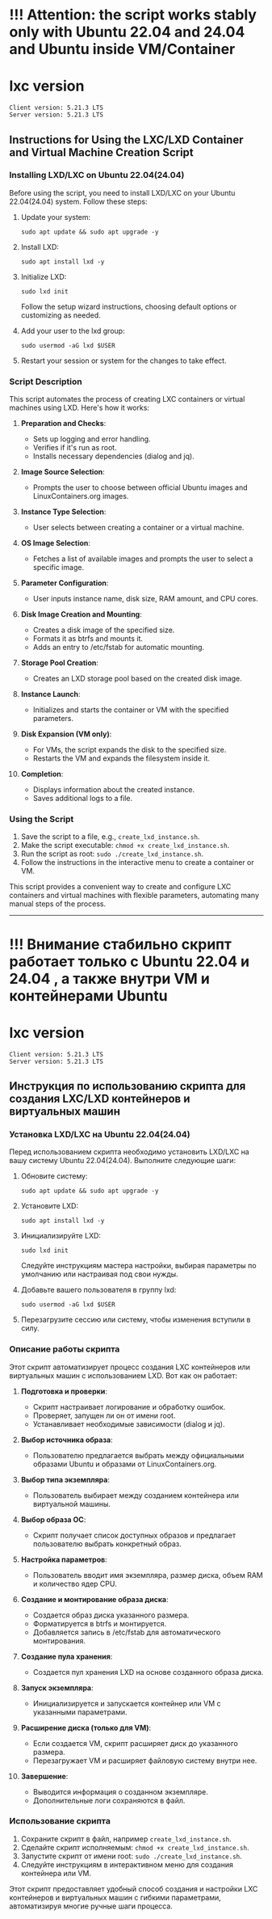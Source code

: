 # !!! Attention: the script works stably only with Ubuntu 22.04 and 24.04 and Ubuntu inside VM/Container

# lxc version

```
Client version: 5.21.3 LTS
Server version: 5.21.3 LTS
```

## Instructions for Using the LXC/LXD Container and Virtual Machine Creation Script

### Installing LXD/LXC on Ubuntu 22.04(24.04)

Before using the script, you need to install LXD/LXC on your Ubuntu 22.04(24.04) system. Follow these steps:

1. Update your system:
   ```
   sudo apt update && sudo apt upgrade -y
   ```

2. Install LXD:
   ```
   sudo apt install lxd -y
   ```

3. Initialize LXD:
   ```
   sudo lxd init
   ```
   Follow the setup wizard instructions, choosing default options or customizing as needed.

4. Add your user to the lxd group:
   ```
   sudo usermod -aG lxd $USER
   ```

5. Restart your session or system for the changes to take effect.

### Script Description

This script automates the process of creating LXC containers or virtual machines using LXD. Here's how it works:

1. **Preparation and Checks**:
   - Sets up logging and error handling.
   - Verifies if it's run as root.
   - Installs necessary dependencies (dialog and jq).

2. **Image Source Selection**:
   - Prompts the user to choose between official Ubuntu images and LinuxContainers.org images.

3. **Instance Type Selection**:
   - User selects between creating a container or a virtual machine.

4. **OS Image Selection**:
   - Fetches a list of available images and prompts the user to select a specific image.

5. **Parameter Configuration**:
   - User inputs instance name, disk size, RAM amount, and CPU cores.

6. **Disk Image Creation and Mounting**:
   - Creates a disk image of the specified size.
   - Formats it as btrfs and mounts it.
   - Adds an entry to /etc/fstab for automatic mounting.

7. **Storage Pool Creation**:
   - Creates an LXD storage pool based on the created disk image.

8. **Instance Launch**:
   - Initializes and starts the container or VM with the specified parameters.

9. **Disk Expansion (VM only)**:
   - For VMs, the script expands the disk to the specified size.
   - Restarts the VM and expands the filesystem inside it.

10. **Completion**:
    - Displays information about the created instance.
    - Saves additional logs to a file.

### Using the Script

1. Save the script to a file, e.g., `create_lxd_instance.sh`.
2. Make the script executable: `chmod +x create_lxd_instance.sh`.
3. Run the script as root: `sudo ./create_lxd_instance.sh`.
4. Follow the instructions in the interactive menu to create a container or VM.

This script provides a convenient way to create and configure LXC containers and virtual machines with flexible parameters, automating many manual steps of the process.

____
# !!! Внимание стабильно скрипт работает только с Ubuntu 22.04 и 24.04 , а также внутри VM и контейнерами Ubuntu

# lxc version

```
Client version: 5.21.3 LTS
Server version: 5.21.3 LTS
```

## Инструкция по использованию скрипта для создания LXC/LXD контейнеров и виртуальных машин

### Установка LXD/LXC на Ubuntu 22.04(24.04)

Перед использованием скрипта необходимо установить LXD/LXC на вашу систему Ubuntu 22.04(24.04). Выполните следующие шаги:

1. Обновите систему:
   ```
   sudo apt update && sudo apt upgrade -y
   ```

2. Установите LXD:
   ```
   sudo apt install lxd -y
   ```

3. Инициализируйте LXD:
   ```
   sudo lxd init
   ```
   Следуйте инструкциям мастера настройки, выбирая параметры по умолчанию или настраивая под свои нужды.

4. Добавьте вашего пользователя в группу lxd:
   ```
   sudo usermod -aG lxd $USER
   ```

5. Перезагрузите сессию или систему, чтобы изменения вступили в силу.

### Описание работы скрипта

Этот скрипт автоматизирует процесс создания LXC контейнеров или виртуальных машин с использованием LXD. Вот как он работает:

1. **Подготовка и проверки**:
   - Скрипт настраивает логирование и обработку ошибок.
   - Проверяет, запущен ли он от имени root.
   - Устанавливает необходимые зависимости (dialog и jq).

2. **Выбор источника образа**:
   - Пользователю предлагается выбрать между официальными образами Ubuntu и образами от LinuxContainers.org.

3. **Выбор типа экземпляра**:
   - Пользователь выбирает между созданием контейнера или виртуальной машины.

4. **Выбор образа ОС**:
   - Скрипт получает список доступных образов и предлагает пользователю выбрать конкретный образ.

5. **Настройка параметров**:
   - Пользователь вводит имя экземпляра, размер диска, объем RAM и количество ядер CPU.

6. **Создание и монтирование образа диска**:
   - Создается образ диска указанного размера.
   - Форматируется в btrfs и монтируется.
   - Добавляется запись в /etc/fstab для автоматического монтирования.

7. **Создание пула хранения**:
   - Создается пул хранения LXD на основе созданного образа диска.

8. **Запуск экземпляра**:
   - Инициализируется и запускается контейнер или VM с указанными параметрами.

9. **Расширение диска (только для VM)**:
   - Если создается VM, скрипт расширяет диск до указанного размера.
   - Перезагружает VM и расширяет файловую систему внутри нее.

10. **Завершение**:
    - Выводится информация о созданном экземпляре.
    - Дополнительные логи сохраняются в файл.

### Использование скрипта

1. Сохраните скрипт в файл, например `create_lxd_instance.sh`.
2. Сделайте скрипт исполняемым: `chmod +x create_lxd_instance.sh`.
3. Запустите скрипт от имени root: `sudo ./create_lxd_instance.sh`.
4. Следуйте инструкциям в интерактивном меню для создания контейнера или VM.

Этот скрипт предоставляет удобный способ создания и настройки LXC контейнеров и виртуальных машин с гибкими параметрами, автоматизируя многие ручные шаги процесса.
